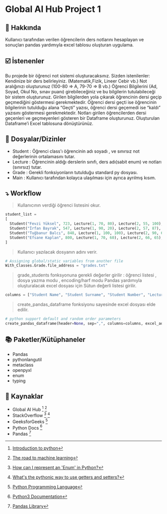 # Global AI Hub Project 1

## 📖 Hakkında

Kullanıcı tarafından verilen öğrencilerin ders notlarını hesaplayan ve sonuçları pandas yardımıyla excel tablosu oluşturan uygulama.
 
## ☑️ İstenenler
Bu projede bir öğrenci not sistemi oluşturacaksınız. Sizden istenilenler:
Kendinize bir ders belirleyiniz. (Matematik,Fizik, Lineer Cebir vb.) Not aralığınızı oluşturunuz (100-80 ⇒ A, 79-70 ⇒ B vb.) Öğrenci Bilgilerini (Ad, Soyad, Okul No, sınav puanı) girebileceğiniz ve bu bilgilerin tutulabileceği bir sistem oluşturunuz. Girilen bilgilerden yola çıkarak öğrencinin dersi geçip geçmediğini göstermesi gerekmektedir. Öğrenci dersi geçti ise öğrencinin bilgilerinin tutulduğu alana “Geçti” yazısı, öğrenci dersi geçemedi ise “kaldı” yazısını göstermesi gerekmektedir. Notları girilen öğrencilerden dersi geçenleri ve geçmeyenleri gösteren bir Dataframe oluşturunuz. Oluşturulan Dataframe’i Excel tablosuna dönüştürünüz.

## 📂 Dosyalar/Dizinler
* Student : Öğrenci class'ı öğrencinin adı soyadı , ve sınırsız not değerlerinin ortalamasını tutar.
* Lecture : Öğrencinin aldığı derslerin sınıfı, ders adı(sabit enum) ve notları (sınırsız) tutar.
* Grade : Gerekli fonksiyonların tutulduğu standard py dosyası.
* Main : Kullanıcı tarafından kolayca ulaşılması için ayrıca ayrılmış kısım.

## ⤵️ Workflow
> Kullanıcının verdiği öğrenci listesini okur.
```python
student_list = 
[
  Student("Fevzi Yüksel", 723, Lecture(1, 70, 80), Lecture(2, 55, 100), Lecture(3, 54, 63)),
  Student("İrfan Bayrak", 547, Lecture(1, 90, 20), Lecture(2, 57, 87), Lecture(3, 47, 65)),
  Student("Tuğbanur Balcı", 848, Lecture(1, 100, 100), Lecture(2, 90, 60), Lecture(3, 40, 30)),
  Student("Efsane Kaplan", 800, Lecture(1, 70, 60), Lecture(2, 66, 65), Lecture(3, 48, 70)),
]
```

> Kullanıcı yazılacak dosyanın adını verir.
```python
# Assigning global/static variables from another file
With_Classes.Grade.file_address = "grades.txt"
```

> grade_students fonksyonuna gerekli değerler girilir : öğrenci listesi , dosya yazma modu , encoding/harf modu
Pandas yardımıyla oluşturalacak excel dosyası için Sütun değerli listesi girilir.
```python
columns = ["Student Name", "Student Surname", "Student Number", "Lecture Name", "Numeric Grade", "Letter Grade", "Status"]
```

> create_pandas_dataframe fonksiyonu sayesinde excel dosyası elde edilir.
```python
# python support default and random order parameters
create_pandas_dataframe(header=None, sep=",", columns=columns, excel_address="Grades.xlsx")
```

## 📚 Paketler/Kütüphaneler
* Pandas
* pythonlangutil
* metaclass
* openpyxl
* enum
* typing

## 💽 Kaynaklar
* Global AI Hub [^1] [^2]
* StackOverflow [^3] [^4]
* GeeksforGeeks [^5]
* Python Docs [^6]
* Pandas [^7]

[^1]: [Introduction to python](https://globalaihub.com/courses/introduction-to-python/)
[^2]: [The road to machine learning](https://globalaihub.com/courses/introduction-to-python-the-road-to-machine-learning/)
[^3]: [How can I represent an 'Enum' in Python?](https://stackoverflow.com/questions/36932/how-can-i-represent-an-enum-in-python)
[^4]: [What's the pythonic way to use getters and setters?](https://stackoverflow.com/questions/2627002/whats-the-pythonic-way-to-use-getters-and-setters)
[^5]: [Python Programming Language](https://www.geeksforgeeks.org/python-programming-language/?ref=lbp)
[^6]: [Python3 Documentation](https://docs.python.org/3)
[^7]: [Pandas Library](https://pandas.pydata.org/)
